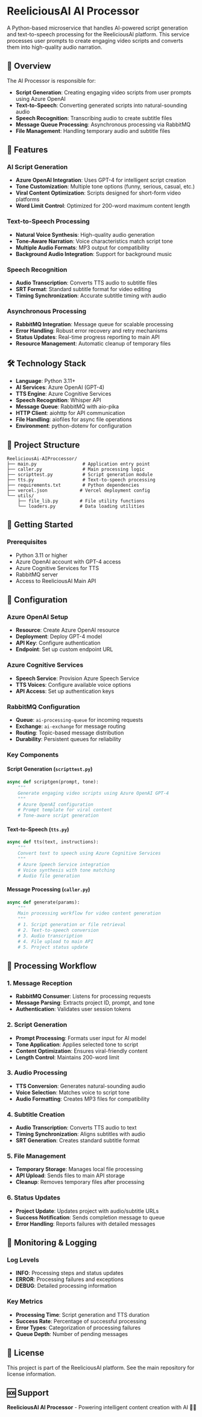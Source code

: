 # ReeliciousAI AI Processor

A Python-based microservice that handles AI-powered script generation and text-to-speech processing for the ReeliciousAI platform. This service processes user prompts to create engaging video scripts and converts them into high-quality audio narration.

## 🎯 Overview

The AI Processor is responsible for:
- **Script Generation**: Creating engaging video scripts from user prompts using Azure OpenAI
- **Text-to-Speech**: Converting generated scripts into natural-sounding audio
- **Speech Recognition**: Transcribing audio to create subtitle files
- **Message Queue Processing**: Asynchronous processing via RabbitMQ
- **File Management**: Handling temporary audio and subtitle files

## 🚀 Features

### AI Script Generation
- **Azure OpenAI Integration**: Uses GPT-4 for intelligent script creation
- **Tone Customization**: Multiple tone options (funny, serious, casual, etc.)
- **Viral Content Optimization**: Scripts designed for short-form video platforms
- **Word Limit Control**: Optimized for 200-word maximum content length

### Text-to-Speech Processing
- **Natural Voice Synthesis**: High-quality audio generation
- **Tone-Aware Narration**: Voice characteristics match script tone
- **Multiple Audio Formats**: MP3 output for compatibility
- **Background Audio Integration**: Support for background music

### Speech Recognition
- **Audio Transcription**: Converts TTS audio to subtitle files
- **SRT Format**: Standard subtitle format for video editing
- **Timing Synchronization**: Accurate subtitle timing with audio

### Asynchronous Processing
- **RabbitMQ Integration**: Message queue for scalable processing
- **Error Handling**: Robust error recovery and retry mechanisms
- **Status Updates**: Real-time progress reporting to main API
- **Resource Management**: Automatic cleanup of temporary files

## 🛠️ Technology Stack

- **Language**: Python 3.11+
- **AI Services**: Azure OpenAI (GPT-4)
- **TTS Engine**: Azure Cognitive Services
- **Speech Recognition**: Whisper API
- **Message Queue**: RabbitMQ with aio-pika
- **HTTP Client**: aiohttp for API communication
- **File Handling**: aiofiles for async file operations
- **Environment**: python-dotenv for configuration

## 📁 Project Structure

```
ReeliciousAi-AIProccessor/
├── main.py                 # Application entry point
├── caller.py               # Main processing logic
├── scripttest.py           # Script generation module
├── tts.py                  # Text-to-speech processing
├── requirements.txt        # Python dependencies
├── vercel.json            # Vercel deployment config
└── utils/
    ├── file_lib.py        # File utility functions
    └── loaders.py         # Data loading utilities
```

## 🚀 Getting Started

### Prerequisites
- Python 3.11 or higher
- Azure OpenAI account with GPT-4 access
- Azure Cognitive Services for TTS
- RabbitMQ server
- Access to ReeliciousAI Main API

## 🔧 Configuration

### Azure OpenAI Setup
- **Resource**: Create Azure OpenAI resource
- **Deployment**: Deploy GPT-4 model
- **API Key**: Configure authentication
- **Endpoint**: Set up custom endpoint URL

### Azure Cognitive Services
- **Speech Service**: Provision Azure Speech Service
- **TTS Voices**: Configure available voice options
- **API Access**: Set up authentication keys

### RabbitMQ Configuration
- **Queue**: `ai-processing-queue` for incoming requests
- **Exchange**: `ai-exchange` for message routing
- **Routing**: Topic-based message distribution
- **Durability**: Persistent queues for reliability

### Key Components

#### Script Generation (`scripttest.py`)
```python
async def scriptgen(prompt, tone):
    """
    Generate engaging video scripts using Azure OpenAI GPT-4
    """
    # Azure OpenAI configuration
    # Prompt template for viral content
    # Tone-aware script generation
```

#### Text-to-Speech (`tts.py`)
```python
async def tts(text, instructions):
    """
    Convert text to speech using Azure Cognitive Services
    """
    # Azure Speech Service integration
    # Voice synthesis with tone matching
    # Audio file generation
```

#### Message Processing (`caller.py`)
```python
async def generate(params):
    """
    Main processing workflow for video content generation
    """
    # 1. Script generation or file retrieval
    # 2. Text-to-speech conversion
    # 3. Audio transcription
    # 4. File upload to main API
    # 5. Project status update
```

## 🔄 Processing Workflow

### 1. Message Reception
- **RabbitMQ Consumer**: Listens for processing requests
- **Message Parsing**: Extracts project ID, prompt, and tone
- **Authentication**: Validates user session tokens

### 2. Script Generation
- **Prompt Processing**: Formats user input for AI model
- **Tone Application**: Applies selected tone to script
- **Content Optimization**: Ensures viral-friendly content
- **Length Control**: Maintains 200-word limit

### 3. Audio Processing
- **TTS Conversion**: Generates natural-sounding audio
- **Voice Selection**: Matches voice to script tone
- **Audio Formatting**: Creates MP3 files for compatibility

### 4. Subtitle Creation
- **Audio Transcription**: Converts TTS audio to text
- **Timing Synchronization**: Aligns subtitles with audio
- **SRT Generation**: Creates standard subtitle format

### 5. File Management
- **Temporary Storage**: Manages local file processing
- **API Upload**: Sends files to main API storage
- **Cleanup**: Removes temporary files after processing

### 6. Status Updates
- **Project Update**: Updates project with audio/subtitle URLs
- **Success Notification**: Sends completion message to queue
- **Error Handling**: Reports failures with detailed messages

## 🔧 Monitoring & Logging

### Log Levels
- **INFO**: Processing steps and status updates
- **ERROR**: Processing failures and exceptions
- **DEBUG**: Detailed processing information

### Key Metrics
- **Processing Time**: Script generation and TTS duration
- **Success Rate**: Percentage of successful processing
- **Error Types**: Categorization of processing failures
- **Queue Depth**: Number of pending messages

## 📄 License

This project is part of the ReeliciousAI platform. See the main repository for license information.

## 🆘 Support

**ReeliciousAI AI Processor** - Powering intelligent content creation with AI 🧠✨ 